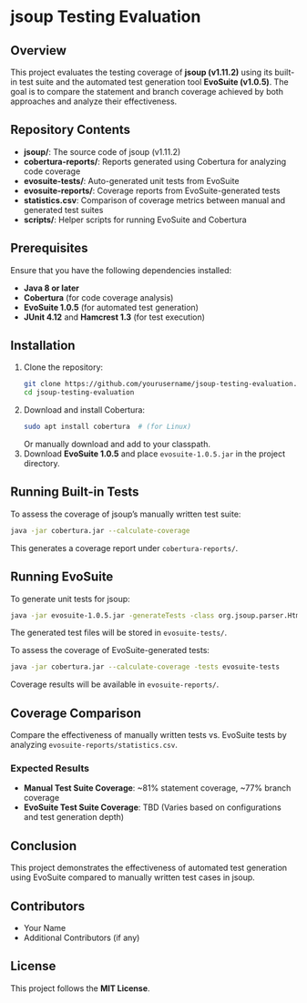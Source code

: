 # jsoup Testing Evaluation

## Overview
This project evaluates the testing coverage of **jsoup (v1.11.2)** using its built-in test suite and the automated test generation tool **EvoSuite (v1.0.5)**. The goal is to compare the statement and branch coverage achieved by both approaches and analyze their effectiveness.

## Repository Contents
- **jsoup/**: The source code of jsoup (v1.11.2)
- **cobertura-reports/**: Reports generated using Cobertura for analyzing code coverage
- **evosuite-tests/**: Auto-generated unit tests from EvoSuite
- **evosuite-reports/**: Coverage reports from EvoSuite-generated tests
- **statistics.csv**: Comparison of coverage metrics between manual and generated test suites
- **scripts/**: Helper scripts for running EvoSuite and Cobertura

## Prerequisites
Ensure that you have the following dependencies installed:
- **Java 8 or later**
- **Cobertura** (for code coverage analysis)
- **EvoSuite 1.0.5** (for automated test generation)
- **JUnit 4.12** and **Hamcrest 1.3** (for test execution)

## Installation
1. Clone the repository:
   ```sh
   git clone https://github.com/yourusername/jsoup-testing-evaluation.git
   cd jsoup-testing-evaluation
   ```
2. Download and install Cobertura:
   ```sh
   sudo apt install cobertura  # (for Linux)
   ```
   Or manually download and add to your classpath.
3. Download **EvoSuite 1.0.5** and place `evosuite-1.0.5.jar` in the project directory.

## Running Built-in Tests
To assess the coverage of jsoup’s manually written test suite:
```sh
java -jar cobertura.jar --calculate-coverage
```
This generates a coverage report under `cobertura-reports/`.

## Running EvoSuite
To generate unit tests for jsoup:
```sh
java -jar evosuite-1.0.5.jar -generateTests -class org.jsoup.parser.HtmlParser
```
The generated test files will be stored in `evosuite-tests/`.

To assess the coverage of EvoSuite-generated tests:
```sh
java -jar cobertura.jar --calculate-coverage -tests evosuite-tests
```
Coverage results will be available in `evosuite-reports/`.

## Coverage Comparison
Compare the effectiveness of manually written tests vs. EvoSuite tests by analyzing `evosuite-reports/statistics.csv`.

### Expected Results
- **Manual Test Suite Coverage**: ~81% statement coverage, ~77% branch coverage
- **EvoSuite Test Suite Coverage**: TBD (Varies based on configurations and test generation depth)

## Conclusion
This project demonstrates the effectiveness of automated test generation using EvoSuite compared to manually written test cases in jsoup.

## Contributors
- Your Name
- Additional Contributors (if any)

## License
This project follows the **MIT License**.
